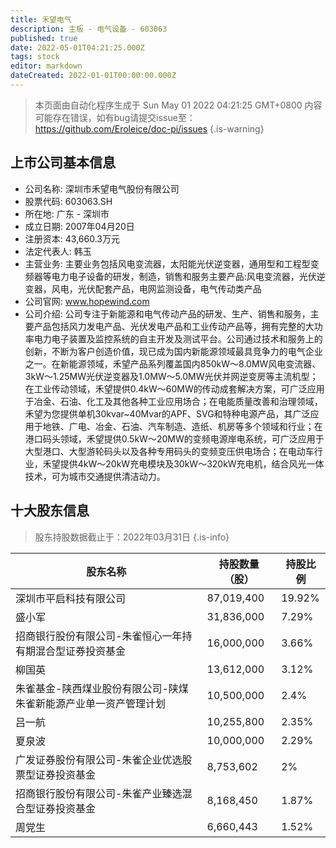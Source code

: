 ```yaml
---
title: 禾望电气
description: 主板 - 电气设备 - 603063
published: true
date: 2022-05-01T04:21:25.000Z
tags: stock
editor: markdown
dateCreated: 2022-01-01T00:00:00.000Z
---
```


> 本页面由自动化程序生成于 Sun May 01 2022 04:21:25 GMT+0800
> 内容可能存在错误，如有bug请提交issue至：https://github.com/Eroleice/doc-pi/issues
{.is-warning}

## 上市公司基本信息
- 公司名称: 深圳市禾望电气股份有限公司
- 股票代码: 603063.SH
- 所在地: 广东 - 深圳市
- 成立日期: 2007年04月20日
- 注册资本: 43,660.3万元
- 法定代表人: 韩玉
- 主营业务: 主要业务包括风电变流器，太阳能光伏逆变器，通用型和工程型变频器等电力电子设备的研发，制造，销售和服务主要产品:风电变流器，光伏逆变器，风电，光伏配套产品，电网监测设备，电气传动类产品
- 公司官网: www.hopewind.com
- 公司介绍: 公司专注于新能源和电气传动产品的研发、生产、销售和服务，主要产品包括风力发电产品、光伏发电产品和工业传动产品等，拥有完整的大功率电力电子装置及监控系统的自主开发及测试平台。公司通过技术和服务上的创新，不断为客户创造价值，现已成为国内新能源领域最具竞争力的电气企业之一。在新能源领域，禾望产品系列覆盖国内850kW～8.0MW风电变流器、3kW～1.25MW光伏逆变器及1.0MW～5.0MW光伏并网逆变房等主流机型；在工业传动领域，禾望提供0.4kW～60MW的传动成套解决方案，可广泛应用于冶金、石油、化工及其他各种工业应用场合；在电能质量改善和治理领域，禾望为您提供单机30kvar~40Mvar的APF、SVG和特种电源产品，其广泛应用于地铁、广电、冶金、石油、汽车制造、造纸、机房等多个领域和行业；在港口码头领域，禾望提供0.5kW～20MW的变频电源岸电系统，可广泛应用于大型港口、大型游轮码头以及各种专用码头的变频变压供电场合；在电动车行业，禾望提供4kW～20kW充电模块及30kW～320kW充电机，结合风光一体技术，可为城市交通提供清洁动力。


## 十大股东信息
> 股东持股数据截止于：2022年03月31日
{.is-info}

| 股东名称 | 持股数量（股） | 持股比例 |
| --- | --- | --- |
| 深圳市平启科技有限公司 | 87,019,400 | 19.92% |
| 盛小军 | 31,836,000 | 7.29% |
| 招商银行股份有限公司-朱雀恒心一年持有期混合型证券投资基金 | 16,000,000 | 3.66% |
| 柳国英 | 13,612,000 | 3.12% |
| 朱雀基金-陕西煤业股份有限公司-陕煤朱雀新能源产业单一资产管理计划 | 10,500,000 | 2.4% |
| 吕一航 | 10,255,800 | 2.35% |
| 夏泉波 | 10,000,000 | 2.29% |
| 广发证券股份有限公司-朱雀企业优选股票型证券投资基金 | 8,753,602 | 2% |
| 招商银行股份有限公司-朱雀产业臻选混合型证券投资基金 | 8,168,450 | 1.87% |
| 周党生 | 6,660,443 | 1.52% |





